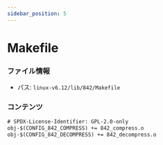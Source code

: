 ```yaml
---
sidebar_position: 5
---
```

# Makefile

### ファイル情報

- パス: `linux-v6.12/lib/842/Makefile`

### コンテンツ

```txt
# SPDX-License-Identifier: GPL-2.0-only
obj-$(CONFIG_842_COMPRESS) += 842_compress.o
obj-$(CONFIG_842_DECOMPRESS) += 842_decompress.o

```
